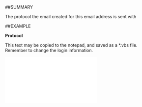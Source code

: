 

##SUMMARY

The protocol the email created for this email address is sent with


##EXAMPLE

**Protocol**

This text may be copied to the notepad, and saved as a *.vbs file. Remember to change the login information.

![](../../Examples/vbs/SOEmail.Protocol.vbs.txt)





